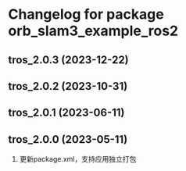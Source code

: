 # Changelog for package orb_slam3_example_ros2

tros_2.0.3 (2023-12-22)
------------------

tros_2.0.2 (2023-10-31)
------------------
   
tros_2.0.1 (2023-06-11)
------------------

tros_2.0.0 (2023-05-11)
------------------
1. 更新package.xml，支持应用独立打包
